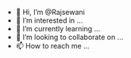 - 👋 Hi, I’m @Rajsewani
- 👀 I’m interested in ...
- 🌱 I’m currently learning ...
- 💞️ I’m looking to collaborate on ...
- 📫 How to reach me ...

<!---
Rajsewani/Rajsewani is a ✨ special ✨ repository because its `README.md` (this file) appears on your GitHub profile.
You can click the Preview link to take a look at your changes.
--->
